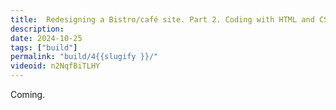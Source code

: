 ```yaml
---
title:  Redesigning a Bistro/café site. Part 2. Coding with HTML and CSS
description: 
date: 2024-10-25
tags: ["build"]
permalink: "build/4{{slugify }}/"
videoid: n2NqfBiTLHY
---
```


Coming.